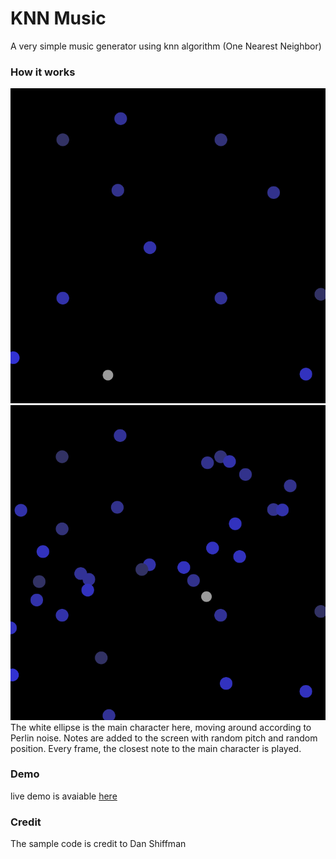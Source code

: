 # KNN Music
A very simple music generator using knn algorithm (One Nearest Neighbor)

### How it works
![image 1](1.PNG)
![image 2](2.PNG)
The white ellipse is the main character here, moving around according to Perlin noise.
Notes are added to the screen with random pitch and random position.
Every frame, the closest note to the main character is played.

### Demo
live demo is avaiable [here](www.adazhao.com/knn_music)

### Credit
The sample code is credit to Dan Shiffman
